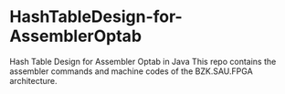 # HashTableDesign-for-AssemblerOptab
Hash Table Design for Assembler Optab in Java
This repo contains the assembler commands and machine codes of the BZK.SAU.FPGA architecture.
